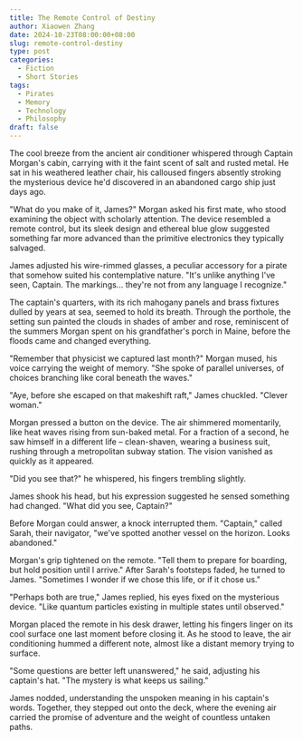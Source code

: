 ```yaml
---
title: The Remote Control of Destiny
author: Xiaowen Zhang
date: 2024-10-23T08:00:00+08:00
slug: remote-control-destiny
type: post
categories:
  - Fiction
  - Short Stories
tags:
  - Pirates
  - Memory
  - Technology
  - Philosophy
draft: false
---
```


The cool breeze from the ancient air conditioner whispered through Captain Morgan's cabin, carrying with it the faint scent of salt and rusted metal. He sat in his weathered leather chair, his calloused fingers absently stroking the mysterious device he'd discovered in an abandoned cargo ship just days ago.

"What do you make of it, James?" Morgan asked his first mate, who stood examining the object with scholarly attention. The device resembled a remote control, but its sleek design and ethereal blue glow suggested something far more advanced than the primitive electronics they typically salvaged.

James adjusted his wire-rimmed glasses, a peculiar accessory for a pirate that somehow suited his contemplative nature. "It's unlike anything I've seen, Captain. The markings... they're not from any language I recognize."

The captain's quarters, with its rich mahogany panels and brass fixtures dulled by years at sea, seemed to hold its breath. Through the porthole, the setting sun painted the clouds in shades of amber and rose, reminiscent of the summers Morgan spent on his grandfather's porch in Maine, before the floods came and changed everything.

"Remember that physicist we captured last month?" Morgan mused, his voice carrying the weight of memory. "She spoke of parallel universes, of choices branching like coral beneath the waves."

"Aye, before she escaped on that makeshift raft," James chuckled. "Clever woman."

Morgan pressed a button on the device. The air shimmered momentarily, like heat waves rising from sun-baked metal. For a fraction of a second, he saw himself in a different life – clean-shaven, wearing a business suit, rushing through a metropolitan subway station. The vision vanished as quickly as it appeared.

"Did you see that?" he whispered, his fingers trembling slightly.

James shook his head, but his expression suggested he sensed something had changed. "What did you see, Captain?"

Before Morgan could answer, a knock interrupted them. "Captain," called Sarah, their navigator, "we've spotted another vessel on the horizon. Looks abandoned."

Morgan's grip tightened on the remote. "Tell them to prepare for boarding, but hold position until I arrive." After Sarah's footsteps faded, he turned to James. "Sometimes I wonder if we chose this life, or if it chose us."

"Perhaps both are true," James replied, his eyes fixed on the mysterious device. "Like quantum particles existing in multiple states until observed."

Morgan placed the remote in his desk drawer, letting his fingers linger on its cool surface one last moment before closing it. As he stood to leave, the air conditioning hummed a different note, almost like a distant memory trying to surface.

"Some questions are better left unanswered," he said, adjusting his captain's hat. "The mystery is what keeps us sailing."

James nodded, understanding the unspoken meaning in his captain's words. Together, they stepped out onto the deck, where the evening air carried the promise of adventure and the weight of countless untaken paths.